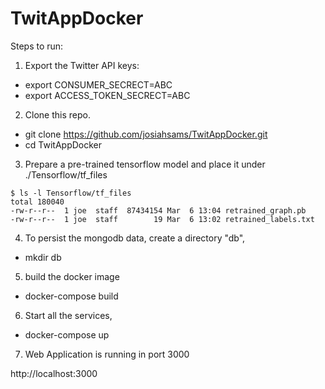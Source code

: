 # TwitAppDocker

Steps to run:

1. Export the Twitter API keys:

- export CONSUMER_SECRECT=ABC
- export ACCESS_TOKEN_SECRECT=ABC

2. Clone this repo.

- git clone https://github.com/josiahsams/TwitAppDocker.git
- cd TwitAppDocker

3. Prepare a pre-trained tensorflow model and place it under ./Tensorflow/tf_files
```
$ ls -l Tensorflow/tf_files
total 180040
-rw-r--r--  1 joe  staff  87434154 Mar  6 13:04 retrained_graph.pb
-rw-r--r--  1 joe  staff        19 Mar  6 13:02 retrained_labels.txt
```

4. To persist the mongodb data, create a directory "db",

- mkdir db

5. build the docker image
- docker-compose build

6. Start all the services,

- docker-compose up

7. Web Application is running in port 3000

http://localhost:3000
